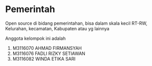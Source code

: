 # Pemerintah
Open source di bidang pemerintahan, bisa dalam skala kecil RT-RW, Kelurahan, kecamatan, Kabupaten atau yg lainnya

Anggota kelompok ini adalah
1. M3116070	AHMAD FIRMANSYAH 
2. M3116076	FADLI RIZKY SETIAWAN 
3. M3116082	WINDA ETIKA SARI 
